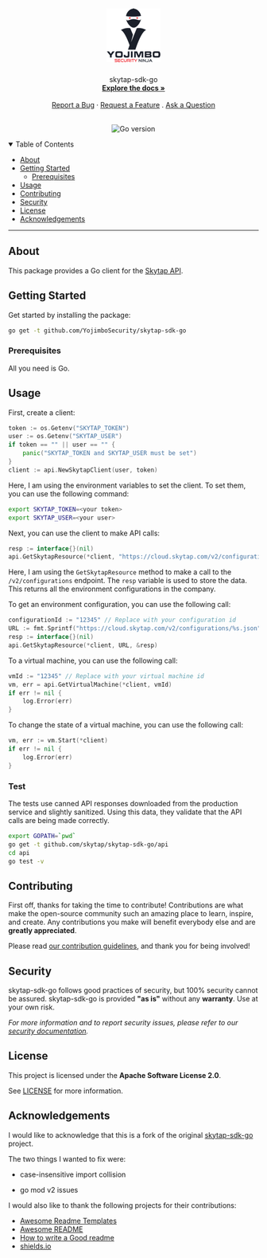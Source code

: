 <h1 align="center">
  <a href="https://github.com/YojimboSecurity/skytap-sdk-go">
    <!-- Please provide path to your logo here -->
    <img src="docs/images/icon_108.png" alt="Logo" width="108" height="108">
  </a>
</h1>

<div align="center">
  skytap-sdk-go
  <br />
  <a href="#about"><strong>Explore the docs »</strong></a>
  <br />
  <br />
  <a href="https://github.com/YojimboSecurity/skytap-sdk-go/issues/new?assignees=&labels=bug&template=01_BUG_REPORT.md&title=bug%3A+">Report a Bug</a>
  ·
  <a href="https://github.com/YojimboSecurity/skytap-sdk-go/issues/new?assignees=&labels=enhancement&template=02_FEATURE_REQUEST.md&title=feat%3A+">Request a Feature</a>
  .
  <a href="https://github.com/YojimboSecurity/skytap-sdk-go/issues/new?assignees=&labels=question&template=04_SUPPORT_QUESTION.md&title=support%3A+">Ask a Question</a>
</div>

<div align="center">
<br />

![Go version](https://img.shields.io/badge/Go-v1.18-blue)

</div>

<details open="open">
<summary>Table of Contents</summary>

- [About](#about)
- [Getting Started](#getting-started)
  - [Prerequisites](#prerequisites)
- [Usage](#usage)
- [Contributing](#contributing)
- [Security](#security)
- [License](#license)
- [Acknowledgements](#acknowledgements)

</details>

---

## About

This package provides a Go client for the [Skytap API](https://help.skytap.com/API_v2_Documentation.htm).

## Getting Started

Get started by installing the package:

```bash
go get -t github.com/YojimboSecurity/skytap-sdk-go
```

### Prerequisites

All you need is Go.

## Usage

First, create a client:

```go
token := os.Getenv("SKYTAP_TOKEN")
user := os.Getenv("SKYTAP_USER")
if token == "" || user == "" {
    panic("SKYTAP_TOKEN and SKYTAP_USER must be set")
}
client := api.NewSkytapClient(user, token)
```

Here, I am using the environment variables to set the client. To set 
them, you can use the following command:

```bash
export SKYTAP_TOKEN=<your token>
export SKYTAP_USER=<your user>
```

Next, you can use the client to make API calls:

```go
resp := interface{}(nil)
api.GetSkytapResource(*client, "https://cloud.skytap.com/v2/configurations?scope=company&count=40", &resp)
```

Here, I am using the `GetSkytapResource` method to make a call to the 
`/v2/configurations` endpoint. The `resp` variable is used to store the data. This returns all the environment configurations in the company.

To get an environment configuration, you can use the following call:

```go
configurationId := "12345" // Replace with your configuration id
URL := fmt.Sprintf("https://cloud.skytap.com/v2/configurations/%s.json", configurationId)
resp := interface{}(nil)
api.GetSkytapResource(*client, URL, &resp)
```

To a virtual machine, you can use the following call:

```go
vmId := "12345" // Replace with your virtual machine id
vm, err = api.GetVirtualMachine(*client, vmId)
if err != nil {
    log.Error(err)
}
```

To change the state of a virtual machine, you can use the following call:

```go
vm, err := vm.Start(*client)
if err != nil {
    log.Error(err)
}
```

### Test

The tests use canned API responses downloaded from the production service and
slightly sanitized. Using this data, they validate that the API calls  are being
made correctly.

```bash
export GOPATH=`pwd`
go get -t github.com/skytap/skytap-sdk-go/api
cd api
go test -v
```

## Contributing

First off, thanks for taking the time to contribute! Contributions are what make the open-source community such an amazing place to learn, inspire, and create. Any contributions you make will benefit everybody else and are **greatly appreciated**.

Please read [our contribution guidelines](docs/CONTRIBUTING.md), and thank you for being involved!

## Security

skytap-sdk-go follows good practices of security, but 100% security cannot be assured.
skytap-sdk-go is provided **"as is"** without any **warranty**. Use at your own risk.

_For more information and to report security issues, please refer to our [security documentation](docs/SECURITY.md)._

## License

This project is licensed under the **Apache Software License 2.0**.

See [LICENSE](LICENSE) for more information.

## Acknowledgements

I would like to acknowledge that this is a fork of the original [skytap-sdk-go](https://github.com/skytap/skytap-sdk-go) project.

The two things I wanted to fix were:

- case-insensitive import collision

- go mod v2 issues

I would also like to thank the following projects for their contributions:

- [Awesome Readme Templates](https://awesomeopensource.com/project/elangosundar/awesome-README-templates)
- [Awesome README](https://github.com/matiassingers/awesome-readme)
- [How to write a Good readme](https://bulldogjob.com/news/449-how-to-write-a-good-readme-for-your-github-project)
- [shields.io](https://shields.io/)

